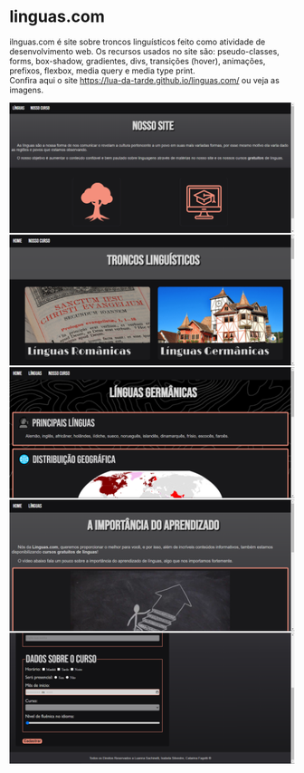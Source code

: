 # linguas.com
ilnguas.com é site sobre troncos linguísticos feito como atividade de desenvolvimento web. Os recursos usados no site são: pseudo-classes, forms, box-shadow, gradientes, divs, transições (hover), animações, prefixos, flexbox, media query e media type print.  
Confira aqui o site <https://lua-da-tarde.github.io/linguas.com/> ou veja as imagens.  

![Home](https://github.com/Lua-da-tarde/linguas.com/blob/main/imgs/fotosDoSite/site1.png)
![Línguas](https://github.com/Lua-da-tarde/linguas.com/blob/main/imgs/fotosDoSite/site2.png)
![Línguas Germânicas](https://github.com/Lua-da-tarde/linguas.com/blob/main/imgs/fotosDoSite/site3.png)
![Nosso Curso](https://github.com/Lua-da-tarde/linguas.com/blob/main/imgs/fotosDoSite/site4.png)
![Forms de inscrição](https://github.com/Lua-da-tarde/linguas.com/blob/main/imgs/fotosDoSite/site5.png)
